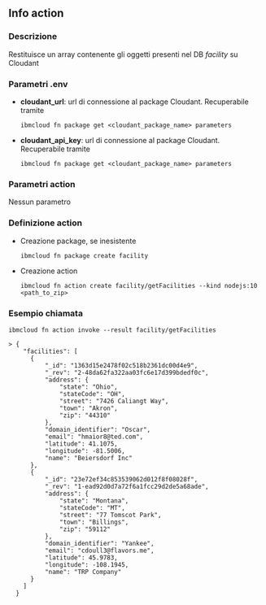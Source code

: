 ## Info action

### Descrizione

Restituisce un array contenente gli oggetti presenti nel DB _facility_ su Cloudant

### Parametri .env

* **cloudant_url**: url di connessione al package Cloudant. Recuperabile tramite
	```
  ibmcloud fn package get <cloudant_package_name> parameters
  ```
* **cloudant_api_key**: url di connessione al package Cloudant. Recuperabile tramite
	```
  ibmcloud fn package get <cloudant_package_name> parameters
  ```

### Parametri action

Nessun parametro

### Definizione action

* Creazione package, se inesistente
  ```
  ibmcloud fn package create facility
  ```

* Creazione action
  ```
  ibmcloud fn action create facility/getFacilities --kind nodejs:10 <path_to_zip>
  ```

### Esempio chiamata

  ```
  ibmcloud fn action invoke --result facility/getFacilities
  
  > {
      "facilities": [
        {
            "_id": "1363d15e2478f02c518b2361dc00d4e9",
            "_rev": "2-48da62fa322aa03fc6e17d399bdedf0c",
            "address": {
                "state": "Ohio",
                "stateCode": "OH",
                "street": "7426 Caliangt Way",
                "town": "Akron",
                "zip": "44310"
            },
            "domain_identifier": "Oscar",
            "email": "hmaior8@ted.com",
            "latitude": 41.1075,
            "longitude": -81.5006,
            "name": "Beiersdorf Inc"
        },
        {
            "_id": "23e72ef34c853539062d012f8f08028f",
            "_rev": "1-ead92d0d7a72f6a1fcc29d2de5a68ade",
            "address": {
                "state": "Montana",
                "stateCode": "MT",
                "street": "77 Tomscot Park",
                "town": "Billings",
                "zip": "59112"
            },
            "domain_identifier": "Yankee",
            "email": "cdoull3@flavors.me",
            "latitude": 45.9783,
            "longitude": -108.1945,
            "name": "TRP Company"
        }
      ]
    } 
  ```